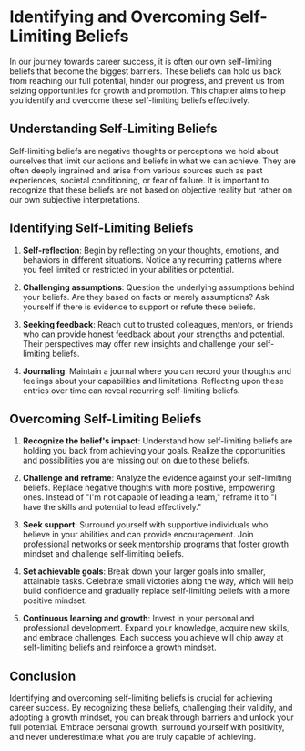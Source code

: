 Identifying and Overcoming Self-Limiting Beliefs
=========================================================



In our journey towards career success, it is often our own self-limiting beliefs that become the biggest barriers. These beliefs can hold us back from reaching our full potential, hinder our progress, and prevent us from seizing opportunities for growth and promotion. This chapter aims to help you identify and overcome these self-limiting beliefs effectively.

Understanding Self-Limiting Beliefs
-----------------------------------

Self-limiting beliefs are negative thoughts or perceptions we hold about ourselves that limit our actions and beliefs in what we can achieve. They are often deeply ingrained and arise from various sources such as past experiences, societal conditioning, or fear of failure. It is important to recognize that these beliefs are not based on objective reality but rather on our own subjective interpretations.

Identifying Self-Limiting Beliefs
---------------------------------

1. **Self-reflection**: Begin by reflecting on your thoughts, emotions, and behaviors in different situations. Notice any recurring patterns where you feel limited or restricted in your abilities or potential.

2. **Challenging assumptions**: Question the underlying assumptions behind your beliefs. Are they based on facts or merely assumptions? Ask yourself if there is evidence to support or refute these beliefs.

3. **Seeking feedback**: Reach out to trusted colleagues, mentors, or friends who can provide honest feedback about your strengths and potential. Their perspectives may offer new insights and challenge your self-limiting beliefs.

4. **Journaling**: Maintain a journal where you can record your thoughts and feelings about your capabilities and limitations. Reflecting upon these entries over time can reveal recurring self-limiting beliefs.

Overcoming Self-Limiting Beliefs
--------------------------------

1. **Recognize the belief's impact**: Understand how self-limiting beliefs are holding you back from achieving your goals. Realize the opportunities and possibilities you are missing out on due to these beliefs.

2. **Challenge and reframe**: Analyze the evidence against your self-limiting beliefs. Replace negative thoughts with more positive, empowering ones. Instead of "I'm not capable of leading a team," reframe it to "I have the skills and potential to lead effectively."

3. **Seek support**: Surround yourself with supportive individuals who believe in your abilities and can provide encouragement. Join professional networks or seek mentorship programs that foster growth mindset and challenge self-limiting beliefs.

4. **Set achievable goals**: Break down your larger goals into smaller, attainable tasks. Celebrate small victories along the way, which will help build confidence and gradually replace self-limiting beliefs with a more positive mindset.

5. **Continuous learning and growth**: Invest in your personal and professional development. Expand your knowledge, acquire new skills, and embrace challenges. Each success you achieve will chip away at self-limiting beliefs and reinforce a growth mindset.

Conclusion
----------

Identifying and overcoming self-limiting beliefs is crucial for achieving career success. By recognizing these beliefs, challenging their validity, and adopting a growth mindset, you can break through barriers and unlock your full potential. Embrace personal growth, surround yourself with positivity, and never underestimate what you are truly capable of achieving.
